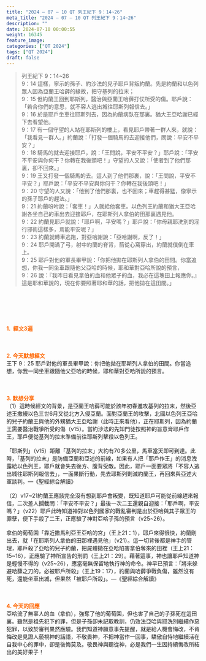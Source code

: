 ```yaml
---
title: "2024 – 07 – 10 QT 列王紀下 9：14~26"
meta_title: "2024 – 07 – 10 QT 列王紀下 9：14~26"
description: ""
date: 2024-07-10 00:00:55
weight: 16345
feature_image: 
categories: ["QT 2024"]
tags: ["QT 2024"]
draft: false
---
```


<blockquote>列王紀下 9：14~26<br />
9：14 這樣，寧示的孫子、約沙法的兒子耶戶背叛約蘭。先是約蘭和以色列眾人因為亞蘭王哈薛的緣故，把守基列的拉末；<br />
9：15 但約蘭王回到耶斯列，醫治與亞蘭王哈薛打仗所受的傷。耶戶說：「若合你們的意思，就不容人逃出城往耶斯列報信去。」<br />
9：16 於是耶戶坐車往耶斯列去，因為約蘭病臥在那裏。猶大王亞哈謝已經下去看望他。<br />
9：17 有一個守望的人站在耶斯列的樓上，看見耶戶帶著一群人來，就說：「我看見一群人。」約蘭說：「打發一個騎馬的去迎接他們，問說：平安不平安？」<br />
9：18 騎馬的就去迎接耶戶，說：「王問說，平安不平安？」耶戶說：「平安不平安與你何干？你轉在我後頭吧！」守望的人又說：「使者到了他們那裏，卻不回來。」<br />
9：19 王又打發一個騎馬的去。這人到了他們那裏，說：「王問說，平安不平安？」耶戶說：「平安不平安與你何干？你轉在我後頭吧！」<br />
9：20 守望的人又說：「他到了他們那裏，也不回來；車趕得甚猛，像寧示的孫子耶戶的趕法。」<br />
9：21 約蘭吩咐說：「套車！」人就給他套車。以色列王約蘭和猶大王亞哈謝各坐自己的車出去迎接耶戶，在耶斯列人拿伯的田那裏遇見他。<br />
9：22 約蘭見耶戶就說：「耶戶啊，平安嗎？」耶戶說：「你母親耶洗別的淫行邪術這樣多，焉能平安呢？」<br />
9：23 約蘭就轉車逃跑，對亞哈謝說：「亞哈謝啊，反了！」<br />
9：24 耶戶開滿了弓，射中約蘭的脊背，箭從心窩穿出，約蘭就僕倒在車上。<br />
9：25 耶戶對他的軍長畢甲說：「你把他拋在耶斯列人拿伯的田間。你當追想，你我一同坐車跟隨他父亞哈的時候，耶和華對亞哈所說的預言，<br />
9：26 說：『我昨日看見拿伯的血和他眾子的血，我必在這塊田上報應你。』這是耶和華說的，現在你要照著耶和華的話，把他拋在這田間。」</blockquote><br />
&nbsp;<br />
<br />
&nbsp;<br />
<br />
<span style="color: #ff6600;"><strong>1.  經文3遍</strong></span><br />
<br />
&nbsp;<br />
<br />
<span style="color: #ff6600;"><strong>2. 今天默想經文<br />
</strong></span>王下 9：25 耶戶對他的軍長畢甲說：你把他拋在耶斯列人拿伯的田間。你當追想，你我一同坐車跟隨他父亞哈的時候，耶和華對亞哈所說的預言。<br />
<br />
&nbsp;<br />
<br />
<strong><span style="color: #ff6600;">3. 默想分享<br />
</span></strong>（1）這時候經文的背景，是亞蘭王哈薛可能於該年初春進攻基列的拉末，然後亞述王撒縵以色三世6月又從北方入侵亞蘭。面對亞蘭王的攻擊，北國以色列王亞哈的兒子約蘭王與他的外甥猶大王亞哈謝（此時正來看他），正在耶斯列，因為約蘭王需要醫治戰爭所受的傷（v15）。當約沙法的先知門徒按照神的旨意膏耶戶作王，耶戶便從基列的拉末準備前往耶斯列擊殺以色列王。<br />
<br />
「耶斯列」（v15）距離「基列的拉末」大約有70多公里，馬車當天即可到達。此時，「基列的拉末」是防備亞蘭和亞述的前線，如果有人把「耶戶作王」的消息洩露給以色列王，耶戶就會失去後方、腹背受敵。因此，耶戶一面要眾將「不容人逃出城往耶斯列報信去」，一面果斷行動，先去耶斯列剿滅約蘭王，再回來與亞述大軍談判。—《聖經綜合解讀》<br />
<br />
（2）v17~21約蘭王應該完全沒有想到耶戶會叛變，既知道耶戶可能從前線趕來報信，二次差人攔截問：「平安不平安？」最後一次二王還親自迎接：「耶戶啊，平安嗎？」（v22）耶戶此時知道神對以色列國家的戰亂審判是出於亞哈與其子眾王的罪孽，便下手殺了二王，正應驗了神對亞哈子孫的預言（v25~26）。<br />
<br />
拿伯的葡萄園「靠近撒馬利亞王亞哈的宮」（王上21：1），耶戶來得很快，約蘭剛出去，就「在耶斯列人拿伯的田那裡遇見他」（v21）。這一切背後都是神手的管理，耶戶殺了亞哈的兒子約蘭，把屍體拋在亞哈陷害拿伯奪來的田裡（王上21：15~16），正應驗了神所宣告的刑罰（王上21：29）。藉著這事，神也讓耶戶知道神是輕慢不得的（v25~26），應當毫無保留地執行神的命令。神早已預言：「將來躲避哈薛之刀的，必被耶戶所殺」（王上19：17），約蘭與哈薛爭戰負傷，雖然沒有死，還能坐車出城，但果然「被耶戶所殺」。—《聖經綜合解讀》<br />
<br />
&nbsp;<br />
<br />
<strong style="font-size: inherit;"><span style="color: #ff6600;">4. 今天的回應<br />
</span></strong>亞哈流了無辜人的血（拿伯），強奪了他的葡萄園，但也害了自己的子孫死在這田裏。雖然是祖先犯下的罪，但是子孫卻未記取教訓，仍效法亞哈與耶洗別繼續作惡犯罪，以致於審判果然應驗。我們知道神願意事先提醒，就是給人機會悔改，不肯悔改是見證人藐視神的話語，不敬畏神，不把神當作一回事，驕傲自恃地繼續活在自我中心的罪中，卻是後悔莫及。敬畏神與聽從神，必是我們一生因持續悔改所結出的美好果子！<br />
<br />
&nbsp;<br />
<br />
&nbsp;<br />
<br />
&nbsp;<br />
<br />
&nbsp;<br />
<br />
<audio style="display: none;" controls="controls"></audio><br />
<br />
<audio style="display: none;" controls="controls"></audio><br />
<br />
<audio style="display: none;" controls="controls"></audio><br />
<br />
<audio style="display: none;" controls="controls"></audio><br />
<br />
<audio style="display: none;" controls="controls"></audio>
        